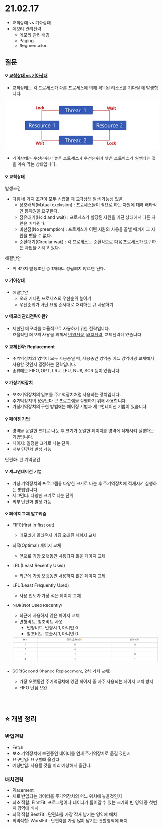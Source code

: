 # 21.02.17
* 교착상태 vs 기아상태
* 메모리 관리전략
   * 메모리 관리 배경
   * Paging
   * Segmentation


## 질문

#### 💡 [교착상태 vs 기아상태](#교착상태)
   * 교착상태는 각 프로세스가 다른 프로세스에 의해 획득된 리소스를 기다릴 때 발생합니다.
<img src="images/deadlock.png" width="600">
  
   * 기아상태는 우선순위가 높은 프로세스가 우선순위가 낮은 프로세스가 실행되는 것을 계속 막는 상태입니다. 
####  💡 교착상태
 발생조건
* 다음 네 가지 조건이 모두 성립할 때 교착상태 발생 가능성 있음.
  * 상호배제(Mutual exclusion) : 프로세스들이 필요로 하는 자원에 대해 배타적인 통제권을 요구한다.
  * 점유대기(Hold and wait) : 프로세스가 할당된 자원을 가진 상태에서 다른 자원을 기다린다.
  * 비선점(No preemption) : 프로세스가 어떤 자원의 사용을 끝낼 때까지 그 자원을 뺏을 수 없다.
  * 순환대기(Circular wait) : 각 프로세스는 순환적으로 다음 프로세스가 요구하는 자원을 가지고 있다.
   
해결방안
 * 위 4가지 발생조건 중 1개라도 성립되지 않으면 된다.  

####  💡 기아상태
* 해결방안
   * 오래 기다린 프로세스의 우선순위 높이기
   * 우선순위가 아닌 요청 순서대로 처리하는 큐 사용하기 


#### 💡 메모리 관리전략이란?
   * 제한된 메모리를 효율적으로 사용하기 위한 전략입니다.  
   효율적인 메모리 사용을 위해서 [반입전략](#반입전략), [배치전략](#배치전략), 교체전략이 있습니다.

#### 💡 교체전략: Replacement

   * 주기억장치의 영역이 모두 사용중일 때, 사용중인 영역중 어느 영역이랑 교체해서 사용할 것인지 결정하는 전략입니다.
   * 종류에는 FIFO, OPT, LRU, LFU, NUR, SCR 등이 있습니다.

#### 💡 가상기억장치
* 보조기억장치의 일부를 주기억장치처럼 사용하는 장치입니다.
* 주기억장치의 용량보다 큰 프로그램을 실행하기 위해 사용합니다.
* 가상기억장치의 구현 방법에는 페이징 기법과 세그먼테이션 기법이 있습니다.

#### 💡 페이징 기법
* 영역을 동일한 크기로 나눈 후 크기가 동일한 페이지를 영역에 적재시켜 실행하는 기법입니다.
* 페이지: 일정한 크기로 나눈 단위.
* 내부 단편화 발생 가능

단편화: 빈 기억공간

#### 💡 세그멘테이션 기법
* 가상 기억장치의 프로그램을 다양한 크기로 나눈 후 주기억장치에 적재시켜 실행하는 방법입니다.
* 세그먼터: 다양한 크기로 나눈 단위
* 외부 단편화 발생 가능
#### 💡 페이지 교체 알고리즘
* FIFO(first in first out)
   * 메모리에 올라온지 가장 오래된 페이지 교체
* 최적(Optimal) 페이지 교체
   * 앞으로 가장 오랫동안 사용되지 않을 페이지 교체
* LRU(Least Recently Used)
   * 최근에 가장 오랫동안 사용하지 않은 페이지 교체
* LFU(Least Frequently Used)
   * 사용 빈도가 가장 적은 페이지 교체
* NUR(Not Used Recently)
   * 최근에 사용하지 않은 페이지 교체
   * 변형비트, 참조비트 사용
      * 변형비트: 변경시 1, 아니면 0
      * 참조비트: 호출시 1, 아니면 0

   <img src="images/NUR.png" width="600">

* SCR(Second Chance Replacement, 2차 기회 교체)
   * 가장 오랫동안 주기억장치에 있던 페이지 중 자주 사용되는 페이지 교체 방지
   * FIFO 단점 보완
<br/>


<br/>

## ⭐ 개념 정리

### 반입전략
   * Fetch 
   * 보조 기억장치에 보관중인 데이터를 언제 주기억장치로 옮길 것인지
   * 요구반입: 요구할때 옮긴다.
   * 예상반입: 사용될 것을 미리 예상해서 옮긴다.

### 배치전략
   * Placement
   * 새로 반입되는 데이터를 주기억장치의 어느 위치에 놓을것인지
   * 최초 적합: FirstFit: 프로그램이나 데이터가 들어갈 수 있는 크기의 빈 영역 중 첫번째 영역에 배치
   * 최적 적합 BestFit : 단편화를 가장 작게 남기는 영역에 배치
   * 최악적합: WorstFit : 단편화를 가장 많이 남기는 분할영역에 배치



